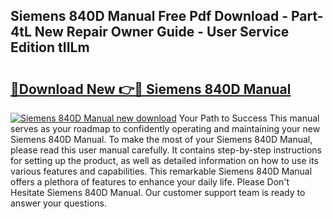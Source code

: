 ## Siemens 840D Manual Free Pdf Download - Part-4tL New Repair Owner Guide - User Service Edition tIILm

# <h2><a href="http://cf24215.oget.top/?id=Siemens+840D+Manual">🔗Download New 👉🔴 Siemens 840D Manual</a></h2>

[![Siemens 840D Manual new download](https://i.imgur.com/5g1atiW.png)](http://cf24215.oget.top/?id=Siemens+840D+Manual)
Your Path to Success This manual serves as your roadmap to confidently operating and maintaining your new Siemens 840D Manual. To make the most of your Siemens 840D Manual, please read this user manual carefully. It contains step-by-step instructions for setting up the product, as well as detailed information on how to use its various features and capabilities. This remarkable Siemens 840D Manual offers a plethora of features to enhance your daily life. Please Don't Hesitate Siemens 840D Manual. Our customer support team is ready to answer your questions.
